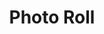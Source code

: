 ---
title: Photo Roll
photos: 
  - photo: "jack-harner-3RzkTtfDIKs-unsplash.jpg"
    link: "https://unsplash.com/photos/3RzkTtfDIKs"
  - photo: "jack-harner-pWtqYsOc0ts-unsplash.jpg"
    link: "https://unsplash.com/photos/pWtqYsOc0ts"
    tag: "Most Viewed - 1M+"
  - photo: "jack-harner-PZU6X2elgfs-unsplash.jpg"
    link: "https://unsplash.com/photos/PZU6X2elgfs"
  - photo: "jack-harner-GVdXax2u82g-unsplash.jpg"
    link: "https://unsplash.com/photos/GVdXax2u82g"
  - photo: "jack-harner-xjxhg9wkhtg-unsplash.jpg"
    link: "https://unsplash.com/photos/xjxhg9wkhtg"
  - photo: "jack-harner-YVhH8GZIijA-unsplash.jpg"
    link: "https://unsplash.com/photos/YVhH8GZIijA"
  - photo: "jack-harner-noK-1le-pQw-unsplash.jpg"
    link: "https://unsplash.com/photos/noK-1le-pQw"
    tag: "Most Downloaded"
  - photo: "jack-harner-FSZDUR4OZ-g-unsplash.jpg"
    link: "https://unsplash.com/photos/FSZDUR4OZ-g"
---